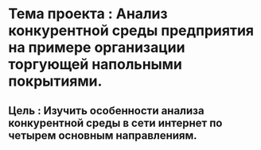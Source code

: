 # Тема проекта : Анализ конкурентной среды предприятия на примере организации торгующей напольными покрытиями.
## Цель : Изучить особенности анализа конкурентной среды в сети интернет по четырем основным направлениям.